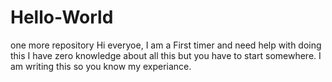 # Hello-World
one more repository
Hi everyoe, I am a First timer and need help with doing this I have zero knowledge about all this but you have to start somewhere. I am writing this so you know my experiance. 
